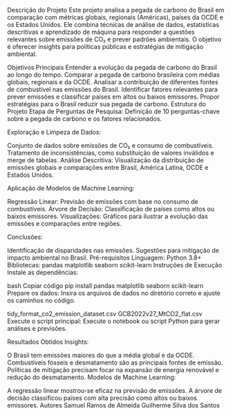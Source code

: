 Descrição do Projeto
Este projeto analisa a pegada de carbono do Brasil em comparação com métricas globais, regionais (Américas), países da OCDE e os Estados Unidos. Ele combina técnicas de análise de dados, estatísticas descritivas e aprendizado de máquina para responder a questões relevantes sobre emissões de CO₂ e prever padrões ambientais. O objetivo é oferecer insights para políticas públicas e estratégias de mitigação ambiental.

Objetivos Principais
Entender a evolução da pegada de carbono do Brasil ao longo do tempo.
Comparar a pegada de carbono brasileira com médias globais, regionais e da OCDE.
Analisar a contribuição de diferentes fontes de combustível nas emissões do Brasil.
Identificar fatores relevantes para prever emissões e classificar países em altos ou baixos emissores.
Propor estratégias para o Brasil reduzir sua pegada de carbono.
Estrutura do Projeto
Etapa de Perguntas de Pesquisa:
Definição de 10 perguntas-chave sobre a pegada de carbono e os fatores relacionados.

Exploração e Limpeza de Dados:

Conjunto de dados sobre emissões de CO₂ e consumo de combustíveis.
Tratamento de inconsistências, como substituição de valores inválidos e merge de tabelas.
Análise Descritiva:
Visualização da distribuição de emissões globais e comparações entre Brasil, América Latina, OCDE e Estados Unidos.

Aplicação de Modelos de Machine Learning:

Regressão Linear: Previsão de emissões com base no consumo de combustíveis.
Árvore de Decisão: Classificação de países como altos ou baixos emissores.
Visualizações:
Gráficos para ilustrar a evolução das emissões e comparações entre regiões.

Conclusões:

Identificação de disparidades nas emissões.
Sugestões para mitigação de impacto ambiental no Brasil.
Pré-requisitos
Linguagem: Python 3.8+
Bibliotecas:
pandas
matplotlib
seaborn
scikit-learn
Instruções de Execução
Instale as dependências:

bash
Copiar código
pip install pandas matplotlib seaborn scikit-learn
Prepare os dados:
Insira os arquivos de dados no diretório correto e ajuste os caminhos no código.

tidy_format_co2_emission_dataset.csv
GCB2022v27_MtCO2_flat.csv
Execute o script principal:
Execute o notebook ou script Python para gerar análises e previsões.

Resultados Obtidos
Insights:

O Brasil tem emissões maiores do que a média global e da OCDE.
Combustíveis fósseis e desmatamento são as principais fontes de emissão.
Políticas de mitigação precisam focar na expansão de energia renovável e redução do desmatamento.
Modelos de Machine Learning:

A regressão linear mostrou-se eficaz na previsão de emissões.
A árvore de decisão classificou países com alta precisão como altos ou baixos emissores.
Autores
Samuel Ramos de Almeida
Guilherme Silva dos Santos
